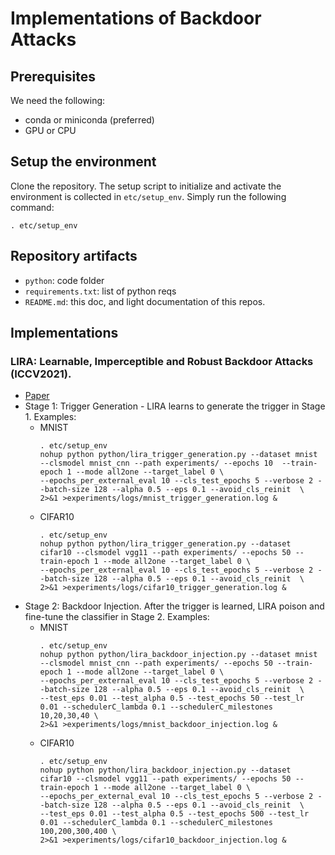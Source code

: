 # Implementations of Backdoor Attacks


## Prerequisites
We need the following:
* conda or miniconda (preferred)
* GPU or CPU

## Setup the environment
Clone the repository. The setup script to initialize and activate the environment is collected in `etc/setup_env`. Simply run the following command:
```
. etc/setup_env
```
## Repository artifacts

* `python`: code folder
* `requirements.txt`: list of python reqs
* `README.md`: this doc, and light documentation of this repos.

## Implementations




### LIRA: Learnable, Imperceptible and Robust Backdoor Attacks (ICCV2021).  
* [Paper](https://openaccess.thecvf.com/content/ICCV2021/html/Doan_LIRA_Learnable_Imperceptible_and_Robust_Backdoor_Attacks_ICCV_2021_paper.html)
* Stage 1: Trigger Generation - LIRA learns to generate the trigger in Stage 1. Examples:
    * MNIST
        ```
        . etc/setup_env
       nohup python python/lira_trigger_generation.py --dataset mnist --clsmodel mnist_cnn --path experiments/ --epochs 10  --train-epoch 1 --mode all2one --target_label 0 \
	    --epochs_per_external_eval 10 --cls_test_epochs 5 --verbose 2 --batch-size 128 --alpha 0.5 --eps 0.1 --avoid_cls_reinit  \
	    2>&1 >experiments/logs/mnist_trigger_generation.log &
        ```
    * CIFAR10
        ```
        . etc/setup_env
        nohup python python/lira_trigger_generation.py --dataset cifar10 --clsmodel vgg11 --path experiments/ --epochs 50 --train-epoch 1 --mode all2one --target_label 0 \
        --epochs_per_external_eval 10 --cls_test_epochs 5 --verbose 2 --batch-size 128 --alpha 0.5 --eps 0.1 --avoid_cls_reinit  \
        2>&1 >experiments/logs/cifar10_trigger_generation.log &	
        ```
* Stage 2: Backdoor Injection. After the trigger is learned, LIRA poison and fine-tune the classifier in Stage 2. Examples:
    * MNIST
        ```
        . etc/setup_env
        nohup python python/lira_backdoor_injection.py --dataset mnist --clsmodel mnist_cnn --path experiments/ --epochs 50 --train-epoch 1 --mode all2one --target_label 0 \
    	--epochs_per_external_eval 10 --cls_test_epochs 5 --verbose 2 --batch-size 128 --alpha 0.5 --eps 0.1 --avoid_cls_reinit  \
    	--test_eps 0.01 --test_alpha 0.5 --test_epochs 50 --test_lr 0.01 --schedulerC_lambda 0.1 --schedulerC_milestones 10,20,30,40 \
    	2>&1 >experiments/logs/mnist_backdoor_injection.log &	
        ```
    * CIFAR10
        ```
        . etc/setup_env
        nohup python python/lira_backdoor_injection.py --dataset cifar10 --clsmodel vgg11 --path experiments/ --epochs 50 --train-epoch 1 --mode all2one --target_label 0 \
    	--epochs_per_external_eval 10 --cls_test_epochs 5 --verbose 2 --batch-size 128 --alpha 0.5 --eps 0.1 --avoid_cls_reinit  \
    	--test_eps 0.01 --test_alpha 0.5 --test_epochs 500 --test_lr 0.01 --schedulerC_lambda 0.1 --schedulerC_milestones 100,200,300,400 \
    	2>&1 >experiments/logs/cifar10_backdoor_injection.log &		
        ```